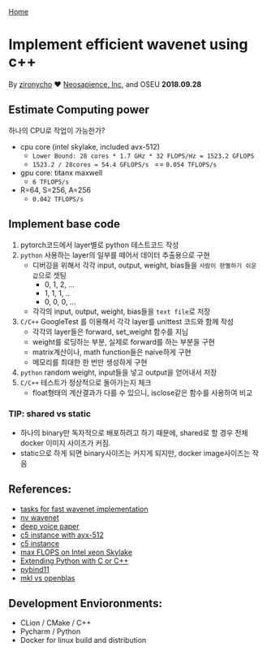 [Home](/README.md)

# Implement efficient wavenet using c++
By [zironycho](http://github.com/zironycho) :heart: [Neosapience, Inc](http://www.neosapience.com), and OSEU
**2018.09.28**

## Estimate Computing power
하나의 CPU로 작업이 가능한가? 

* cpu core (intel skylake, included avx-512)
  * `Lower Bound: 28 cores * 1.7 GHz * 32 FLOPS/Hz = 1523.2 GFLOPS`
  * `1523.2 / 28cores = 54.4 GFLOPS/s ` == `0.054 TFLOPS/s`
* gpu core: titanx maxwell
  * `6 TFLOPS/s`
* R=64, S=256, A=256
  * `0.042 TFLOPS/s`

## Implement base code
1. pytorch코드에서 layer별로 python 테스트코드 작성
2. `python` 사용하는 layer의 일부를 떼어서 데이터 추출용으로 구현
   * 디버깅을 위해서 각각 input, output, weight, bias들을 `사람이 판별하기 쉬운 값`으로 셋팅
     * 0, 1, 2, ...
     * 1, 1, 1, .. 
     * 0, 0, 0, ...
   * 각각의 input, output, weight, bias들을 `text file`로 저장
3. `C/C++` GoogleTest 를 이용해서 각각 layer를 unittest 코드와 함께 작성
   * 각각의 layer들은 forward, set_weight 함수를 지님
   * weight를 로딩하는 부분, 실제로 forward를 하는 부분을 구현
   * matrix계산이나, math function들은 naive하게 구현
   * 메모리를 최대한 한 번만 생성하게 구현
4. `python` random weight, input들을 넣고 output을 얻어내서 저장
5. `C/C++` 테스트가 정상적으로 돌아가는지 체크
   * float형태의 계산결과가 다를 수 있으니, isclose같은 함수를 사용하여 비교

### TIP: shared vs static
* 하나의 binary만 독자적으로 배포하려고 하기 때문에, shared로 할 경우 전체 docker 이미지 사이즈가 커짐.
* static으로 하게 되면 binary사이즈는 커지게 되지만, docker image사이즈는 작음

## References:
* [tasks for fast wavenet implementation](http://on-demand.gputechconf.com/gtc/2017/presentation/s7544-andrew-gibiansky-efficient-inference-for-wavenet.pdf)
* [nv wavenet](https://github.com/NVIDIA/nv-wavenet)
* [deep voice paper](https://arxiv.org/abs/1702.07825)
* [c5 instance with avx-512](https://www.intel.com/content/www/us/en/architecture-and-technology/avx-512-overview.html)
* [c5 instance](https://aws.amazon.com/ec2/instance-types/c5/)
* [max FLOPS on Intel xeon Skylake](https://software.intel.com/en-us/forums/software-tuning-performance-optimization-platform-monitoring/topic/761046)
* [Extending Python with C or C++](https://docs.python.org/3/extending/extending.html)
* [pybind11](https://github.com/pybind/pybind11)
* [mkl vs openblas](https://software.intel.com/en-us/articles/performance-comparison-of-openblas-and-intel-math-kernel-library-in-r)

## Development Envioronments:
- CLion / CMake / C++
- Pycharm / Python
- Docker for linux build and distribution

